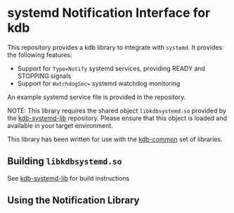 # systemd Notification Interface for kdb

This repository provides a kdb library to integrate with `systemd`. It provides the following features:

* Support for `Type=Notify` systemd services, providing READY and STOPPING signals
* Support for `WatchdogSec=` systemd watchdog monitoring

An example systemd service file is provided in the repository.

NOTE: This library requires the shared object `libkdbsystemd.so` provided by the [kdb-systemd-lib](https://github.com/jasraj/kdb-systemd-lib) repository. Please ensure that this object is loaded and available in your target environment.

This library has been written for use with the [kdb-common](https://github.com/BuaBook/kdb-common) set of libraries.

## Building `libkdbsystemd.so`

See [kdb-systemd-lib](https://github.com/jasraj/kdb-systemd-lib) for build instructions

## Using the Notification Library
